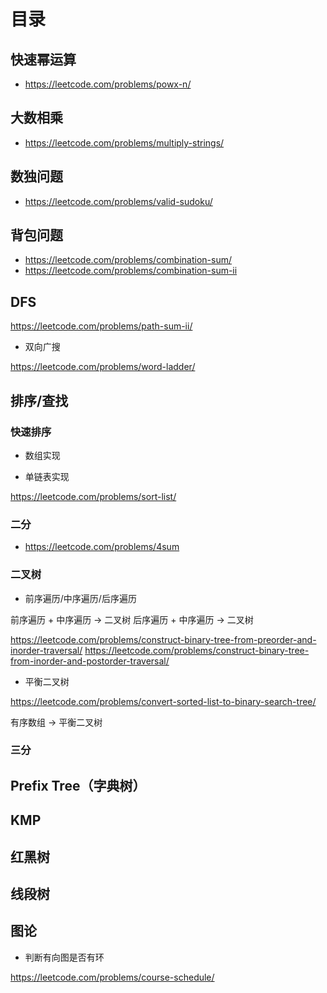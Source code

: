 # 目录

## 快速幂运算

- https://leetcode.com/problems/powx-n/

## 大数相乘

- https://leetcode.com/problems/multiply-strings/

## 数独问题

- https://leetcode.com/problems/valid-sudoku/

## 背包问题

- https://leetcode.com/problems/combination-sum/
- https://leetcode.com/problems/combination-sum-ii

## DFS

https://leetcode.com/problems/path-sum-ii/

- 双向广搜

https://leetcode.com/problems/word-ladder/

## 排序/查找

### 快速排序

- 数组实现

- 单链表实现

https://leetcode.com/problems/sort-list/

### 二分

- https://leetcode.com/problems/4sum

### 二叉树

- 前序遍历/中序遍历/后序遍历

前序遍历 + 中序遍历 -> 二叉树
后序遍历 + 中序遍历 -> 二叉树

https://leetcode.com/problems/construct-binary-tree-from-preorder-and-inorder-traversal/
https://leetcode.com/problems/construct-binary-tree-from-inorder-and-postorder-traversal/

- 平衡二叉树

https://leetcode.com/problems/convert-sorted-list-to-binary-search-tree/

有序数组 -> 平衡二叉树


### 三分

## Prefix Tree（字典树）

## KMP

## 红黑树

## 线段树

## 图论

- 判断有向图是否有环

https://leetcode.com/problems/course-schedule/


